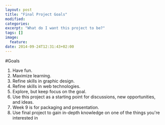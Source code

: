 ```yaml
---
layout: post
title: "Final Project Goals"
modified:
categories: 
excerpt: "What do I want this project to be?"
tags: []
image:
  feature:
date: 2014-09-24T12:31:43+02:00
---
```


#Goals

1. Have fun.
2. Maximize learning. 
3. Refine skills in graphic design.
4. Refine skills in web technologies.
5. Explore, but keep focus on the goal.
6. Use this project as a starting point for discussions, new opportunities, and ideas. 
7. Week 9 is for packaging and presentation. 
8. Use final project to gain in-depth knowledge on one of the things you're interested in


